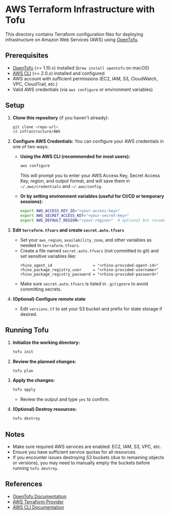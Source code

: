 
# AWS Terraform Infrastructure with Tofu

This directory contains Terraform configuration files for deploying infrastructure on Amazon Web Services (AWS) using [OpenTofu](https://opentofu.org/).

## Prerequisites

- [OpenTofu](https://opentofu.org/) (>= 1.10.x) installed (`brew install opentofu` on macOS)
- [AWS CLI](https://aws.amazon.com/cli/) (>= 2.0.x) installed and configured
- AWS account with sufficient permissions (EC2, IAM, S3, CloudWatch, VPC, CloudTrail, etc.)
- Valid AWS credentials (via `aws configure` or environment variables)

## Setup

1. **Clone this repository** (if you haven't already):
   ```sh
   git clone <repo-url>
   cd infrastructure/AWS
   ```

2. **Configure AWS Credentials:**
   You can configure your AWS credentials in one of two ways:

   - **Using the AWS CLI (recommended for most users):**
     ```sh
     aws configure
     ```
     This will prompt you to enter your AWS Access Key, Secret Access Key, region, and output format, and will save them in `~/.aws/credentials` and `~/.aws/config`.

   - **Or by setting environment variables (useful for CI/CD or temporary sessions):**
     ```sh
     export AWS_ACCESS_KEY_ID="<your-access-key>"
     export AWS_SECRET_ACCESS_KEY="<your-secret-key>"
     export AWS_DEFAULT_REGION="<your-region>"  # optional but recommended
     ```

3. **Edit `terraform.tfvars` and create `secret.auto.tfvars`**
   - Set your `aws_region`, `availability_zone`, and other variables as needed in `terraform.tfvars`.
   - Create a file named `secret.auto.tfvars` (not committed to git) and set sensitive variables like:
     ```hcl
     rhino_agent_id                  = "<rhino-provided-agent-id>"
     rhino_package_registry_user     = "<rhino-provided-username>"
     rhino_package_registry_password = "<rhino-provided-password>"
     ```
   - Make sure `secret.auto.tfvars` is listed in `.gitignore` to avoid committing secrets.

4. **(Optional) Configure remote state**
   - Edit `versions.tf` to set your S3 bucket and prefix for state storage if desired.

## Running Tofu

1. **Initialize the working directory:**
   ```sh
   tofu init
   ```

2. **Review the planned changes:**
   ```sh
   tofu plan
   ```

3. **Apply the changes:**
   ```sh
   tofu apply
   ```
   - Review the output and type `yes` to confirm.

4. **(Optional) Destroy resources:**
   ```sh
   tofu destroy
   ```

## Notes
- Make sure required AWS services are enabled: EC2, IAM, S3, VPC, etc.
- Ensure you have sufficient service quotas for all resources.
- If you encounter issues destroying S3 buckets (due to remaining objects or versions), you may need to manually empty the buckets before running `tofu destroy`.

## References
- [OpenTofu Documentation](https://opentofu.org/docs/)
- [AWS Terraform Provider](https://registry.terraform.io/providers/hashicorp/aws/latest/docs)
- [AWS CLI Documentation](https://docs.aws.amazon.com/cli/latest/)
